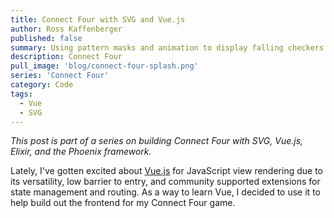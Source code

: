 ```yaml
---
title: Connect Four with SVG and Vue.js
author: Ross Kaffenberger
published: false
summary: Using pattern masks and animation to display falling checkers
description: Connect Four
pull_image: 'blog/connect-four-splash.png'
series: 'Connect Four'
category: Code
tags:
  - Vue
  - SVG
---
```


*This post is part of a series on building Connect Four with SVG, Vue.js,
Elixir, and the Phoenix framework.*

Lately, I've gotten excited about [Vue.js](https://vuejs.org/) for JavaScript
view rendering due to its versatility, low barrier to entry, and community
supported extensions for state management and routing. As a way to learn Vue, I
decided to use it to help build out the frontend for my Connect Four game.

